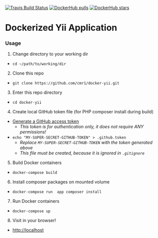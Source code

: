 [![Travis Build Status](https://img.shields.io/travis/cmr1/docker-yii.svg?style=flat-square)](https://travis-ci.org/cmr1/docker-yii)
[![DockerHub pulls](https://img.shields.io/docker/pulls/cmr1/yii-example.svg?style=flat-square)](https://hub.docker.com/r/cmr1/yii-example)
[![DockerHub stars](https://img.shields.io/docker/stars/cmr1/yii-example.svg?style=flat-square)](https://hub.docker.com/r/cmr1/yii-example)

# Dockerized Yii Application

### Usage

1. Change directory to your working dir
  - `cd ~/path/to/working/dir`
2. Clone this repo
  - `git clone https://github.com/cmr1/docker-yii.git`
3. Enter this repo directory
  - `cd docker-yii`
4. Create local GitHub token file (for PHP composer install during build)
  - [Generate a GitHub access token](https://github.com/settings/tokens)
    - *This token is for authentication only, it does not require ANY permissions!*
  - `echo "MY-SUPER-SECRET-GITHUB-TOKEN" > .github.token`
    - *Replace `MY-SUPER-SECRET-GITHUB-TOKEN` with the token generated above*
    - *This file must be created, because it is ignored in `.gitignore`*
5. Build Docker containers
  - `docker-compose build`
6. Install composer packages on mounted volume
  - `docker-compose run  app composer install`
7. Run Docker containers
  - `docker-compose up`
8. Visit in your browser!
  - [http://localhost](http://localhost)